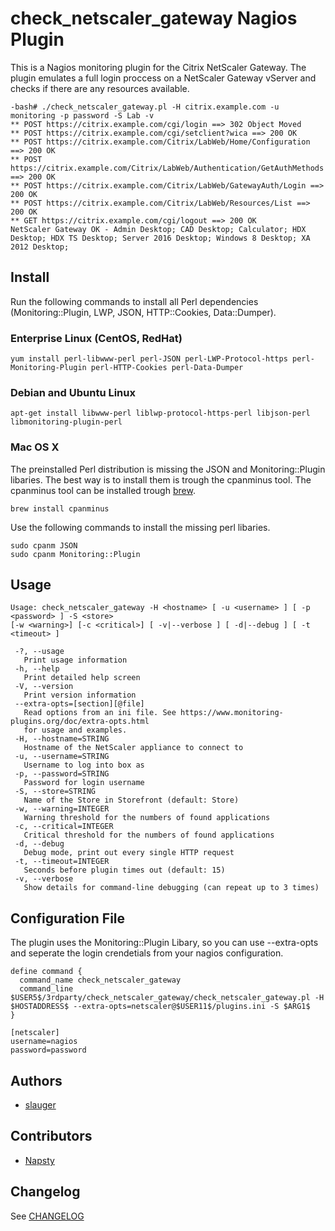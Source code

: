 # check_netscaler_gateway Nagios Plugin

This is a Nagios monitoring plugin for the Citrix NetScaler Gateway. The plugin emulates a full login proccess on a NetScaler Gateway vServer and checks if there are any resources available.

```
-bash# ./check_netscaler_gateway.pl -H citrix.example.com -u monitoring -p password -S Lab -v
** POST https://citrix.example.com/cgi/login ==> 302 Object Moved
** POST https://citrix.example.com/cgi/setclient?wica ==> 200 OK
** POST https://citrix.example.com/Citrix/LabWeb/Home/Configuration ==> 200 OK
** POST https://citrix.example.com/Citrix/LabWeb/Authentication/GetAuthMethods ==> 200 OK
** POST https://citrix.example.com/Citrix/LabWeb/GatewayAuth/Login ==> 200 OK
** POST https://citrix.example.com/Citrix/LabWeb/Resources/List ==> 200 OK
** GET https://citrix.example.com/cgi/logout ==> 200 OK
NetScaler Gateway OK - Admin Desktop; CAD Desktop; Calculator; HDX Desktop; HDX TS Desktop; Server 2016 Desktop; Windows 8 Desktop; XA 2012 Desktop;
```

## Install

Run the following commands to install all Perl dependencies (Monitoring::Plugin, LWP, JSON, HTTP::Cookies, Data::Dumper).

### Enterprise Linux (CentOS, RedHat)

```
yum install perl-libwww-perl perl-JSON perl-LWP-Protocol-https perl-Monitoring-Plugin perl-HTTP-Cookies perl-Data-Dumper
```

### Debian and Ubuntu Linux

```
apt-get install libwww-perl liblwp-protocol-https-perl libjson-perl libmonitoring-plugin-perl
```

### Mac OS X

The preinstalled Perl distribution is missing the JSON and Monitoring::Plugin libaries. The best way is to install them is trough the cpanminus tool. The cpanminus tool can be installed trough [brew](https://github.com/Homebrew/brew).

```
brew install cpanminus
```

Use the following commands to install the missing perl libaries.

```
sudo cpanm JSON
sudo cpanm Monitoring::Plugin
```

## Usage

```
Usage: check_netscaler_gateway -H <hostname> [ -u <username> ] [ -p <password> ] -S <store>
[-w <warning>] [-c <critical>] [ -v|--verbose ] [ -d|--debug ] [ -t <timeout> ]

 -?, --usage
   Print usage information
 -h, --help
   Print detailed help screen
 -V, --version
   Print version information
 --extra-opts=[section][@file]
   Read options from an ini file. See https://www.monitoring-plugins.org/doc/extra-opts.html
   for usage and examples.
 -H, --hostname=STRING
   Hostname of the NetScaler appliance to connect to
 -u, --username=STRING
   Username to log into box as
 -p, --password=STRING
   Password for login username
 -S, --store=STRING
   Name of the Store in Storefront (default: Store)
 -w, --warning=INTEGER
   Warning threshold for the numbers of found applications
 -c, --critical=INTEGER
   Critical threshold for the numbers of found applications
 -d, --debug
   Debug mode, print out every single HTTP request
 -t, --timeout=INTEGER
   Seconds before plugin times out (default: 15)
 -v, --verbose
   Show details for command-line debugging (can repeat up to 3 times)
```

## Configuration File

The plugin uses the Monitoring::Plugin Libary, so you can use --extra-opts and seperate the login crendetials from your nagios configuration.

```
define command {
  command_name check_netscaler_gateway
  command_line $USER5$/3rdparty/check_netscaler_gateway/check_netscaler_gateway.pl -H $HOSTADDRESS$ --extra-opts=netscaler@$USER11$/plugins.ini -S $ARG1$
}
```

```
[netscaler]
username=nagios
password=password
```

## Authors

- [slauger](https://github.com/slauger)

## Contributors

- [Napsty](https://github.com/Napsty)

## Changelog

See [CHANGELOG](CHANGELOG.md)
